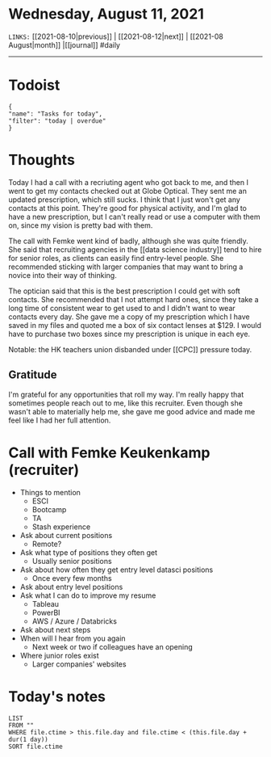 # Wednesday, August 11, 2021
`LINKS:` [[2021-08-10|previous]] | [[2021-08-12|next]] | [[2021-08 August|month]] |[[journal]] 
#daily

---
# Todoist
```todoist
{
"name": "Tasks for today",
"filter": "today | overdue"
}
```

# Thoughts
Today I had a call with a recriuting agent who got back to me, and then I went to get my contacts checked out at Globe Optical. They sent me an updated prescription, which still sucks. I think that I just won't get any contacts at this point. They're good for physical activity, and I'm glad to have a new prescription, but I can't really read or use a computer with them on, since my vision is pretty bad with them. 

The call with Femke went kind of badly, although she was quite friendly. She said that recruiting agencies in the [[data science industry]] tend to hire for senior roles, as clients can easily find entry-level people. She recommended sticking with larger companies that may want to bring a novice into their way of thinking. 

The optician said that this is the best prescription I could get with soft contacts. She recommended that I not attempt hard ones, since they take a long time of consistent wear to get used to and I didn't want to wear contacts every day. She gave me a copy of my prescription which I have saved in my files and quoted me a box of six contact lenses at $129. I would have to purchase two boxes since my prescription is unique in each eye. 

Notable: the HK teachers union disbanded under [[CPC]] pressure today. 

## Gratitude
I'm grateful for any opportunities that roll my way. I'm really happy that sometimes people reach out to me, like this recruiter. Even though she wasn't able to materially help me, she gave me good advice and made me feel like I had her full attention. 

# Call with Femke Keukenkamp (recruiter)
- Things to mention
	- ESCI
	- Bootcamp
	- TA
	- Stash experience
- Ask about current positions
	- Remote?
- Ask what type of positions they often get
	- Usually senior positions
- Ask about how often they get entry level datasci positions
	- Once every few months
- Ask about entry level positions
- Ask what I can do to improve my resume
	- Tableau 
	- PowerBI
	- AWS / Azure / Databricks
- Ask about next steps
- When will I hear from you again
	- Next week or two if colleagues have an opening
- Where junior roles exist
	- Larger companies' websites

# Today's notes
```dataview
LIST 
FROM ""
WHERE file.ctime > this.file.day and file.ctime < (this.file.day + dur(1 day))
SORT file.ctime
```
